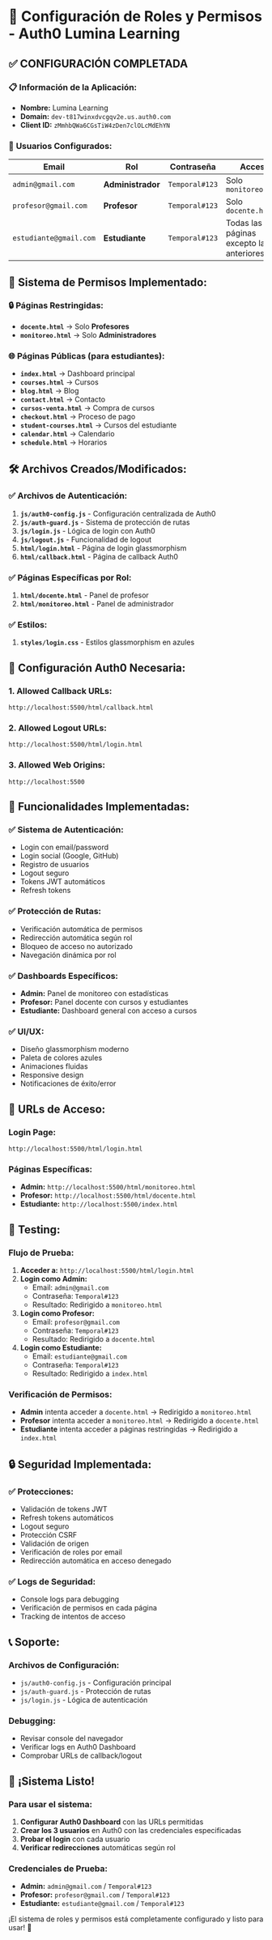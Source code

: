 # 🔐 Configuración de Roles y Permisos - Auth0 Lumina Learning

## ✅ **CONFIGURACIÓN COMPLETADA**

### 📋 **Información de la Aplicación:**

- **Nombre:** Lumina Learning
- **Domain:** `dev-t817winxdvcgqv2e.us.auth0.com`
- **Client ID:** `zMmhbQWa6CGsTiW4zDen7clOLcMdEhYN`

### 👥 **Usuarios Configurados:**

| Email | Rol | Contraseña | Acceso |
|-------|-----|------------|--------|
| `admin@gmail.com` | **Administrador** | `Temporal#123` | Solo `monitoreo.html` |
| `profesor@gmail.com` | **Profesor** | `Temporal#123` | Solo `docente.html` |
| `estudiante@gmail.com` | **Estudiante** | `Temporal#123` | Todas las páginas excepto las anteriores |

## 🎯 **Sistema de Permisos Implementado:**

### **🔒 Páginas Restringidas:**
- **`docente.html`** → Solo **Profesores**
- **`monitoreo.html`** → Solo **Administradores**

### **🌐 Páginas Públicas (para estudiantes):**
- **`index.html`** → Dashboard principal
- **`courses.html`** → Cursos
- **`blog.html`** → Blog
- **`contact.html`** → Contacto
- **`cursos-venta.html`** → Compra de cursos
- **`checkout.html`** → Proceso de pago
- **`student-courses.html`** → Cursos del estudiante
- **`calendar.html`** → Calendario
- **`schedule.html`** → Horarios

## 🛠️ **Archivos Creados/Modificados:**

### ✅ **Archivos de Autenticación:**
1. **`js/auth0-config.js`** - Configuración centralizada de Auth0
2. **`js/auth-guard.js`** - Sistema de protección de rutas
3. **`js/login.js`** - Lógica de login con Auth0
4. **`js/logout.js`** - Funcionalidad de logout
5. **`html/login.html`** - Página de login glassmorphism
6. **`html/callback.html`** - Página de callback Auth0

### ✅ **Páginas Específicas por Rol:**
1. **`html/docente.html`** - Panel de profesor
2. **`html/monitoreo.html`** - Panel de administrador

### ✅ **Estilos:**
1. **`styles/login.css`** - Estilos glassmorphism en azules

## 🔧 **Configuración Auth0 Necesaria:**

### **1. Allowed Callback URLs:**
```
http://localhost:5500/html/callback.html
```

### **2. Allowed Logout URLs:**
```
http://localhost:5500/html/login.html
```

### **3. Allowed Web Origins:**
```
http://localhost:5500
```

## 🚀 **Funcionalidades Implementadas:**

### ✅ **Sistema de Autenticación:**
- Login con email/password
- Login social (Google, GitHub)
- Registro de usuarios
- Logout seguro
- Tokens JWT automáticos
- Refresh tokens

### ✅ **Protección de Rutas:**
- Verificación automática de permisos
- Redirección automática según rol
- Bloqueo de acceso no autorizado
- Navegación dinámica por rol

### ✅ **Dashboards Específicos:**
- **Admin:** Panel de monitoreo con estadísticas
- **Profesor:** Panel docente con cursos y estudiantes
- **Estudiante:** Dashboard general con acceso a cursos

### ✅ **UI/UX:**
- Diseño glassmorphism moderno
- Paleta de colores azules
- Animaciones fluidas
- Responsive design
- Notificaciones de éxito/error

## 📱 **URLs de Acceso:**

### **Login Page:**
```
http://localhost:5500/html/login.html
```

### **Páginas Específicas:**
- **Admin:** `http://localhost:5500/html/monitoreo.html`
- **Profesor:** `http://localhost:5500/html/docente.html`
- **Estudiante:** `http://localhost:5500/index.html`

## 🧪 **Testing:**

### **Flujo de Prueba:**
1. **Acceder a:** `http://localhost:5500/html/login.html`
2. **Login como Admin:**
   - Email: `admin@gmail.com`
   - Contraseña: `Temporal#123`
   - Resultado: Redirigido a `monitoreo.html`
3. **Login como Profesor:**
   - Email: `profesor@gmail.com`
   - Contraseña: `Temporal#123`
   - Resultado: Redirigido a `docente.html`
4. **Login como Estudiante:**
   - Email: `estudiante@gmail.com`
   - Contraseña: `Temporal#123`
   - Resultado: Redirigido a `index.html`

### **Verificación de Permisos:**
- **Admin** intenta acceder a `docente.html` → Redirigido a `monitoreo.html`
- **Profesor** intenta acceder a `monitoreo.html` → Redirigido a `docente.html`
- **Estudiante** intenta acceder a páginas restringidas → Redirigido a `index.html`

## 🔒 **Seguridad Implementada:**

### ✅ **Protecciones:**
- Validación de tokens JWT
- Refresh tokens automáticos
- Logout seguro
- Protección CSRF
- Validación de origen
- Verificación de roles por email
- Redirección automática en acceso denegado

### ✅ **Logs de Seguridad:**
- Console logs para debugging
- Verificación de permisos en cada página
- Tracking de intentos de acceso

## 📞 **Soporte:**

### **Archivos de Configuración:**
- `js/auth0-config.js` - Configuración principal
- `js/auth-guard.js` - Protección de rutas
- `js/login.js` - Lógica de autenticación

### **Debugging:**
- Revisar console del navegador
- Verificar logs en Auth0 Dashboard
- Comprobar URLs de callback/logout

## 🎉 **¡Sistema Listo!**

### **Para usar el sistema:**

1. **Configurar Auth0 Dashboard** con las URLs permitidas
2. **Crear los 3 usuarios** en Auth0 con las credenciales especificadas
3. **Probar el login** con cada usuario
4. **Verificar redirecciones** automáticas según rol

### **Credenciales de Prueba:**
- **Admin:** `admin@gmail.com` / `Temporal#123`
- **Profesor:** `profesor@gmail.com` / `Temporal#123`
- **Estudiante:** `estudiante@gmail.com` / `Temporal#123`

¡El sistema de roles y permisos está completamente configurado y listo para usar! 🚀 